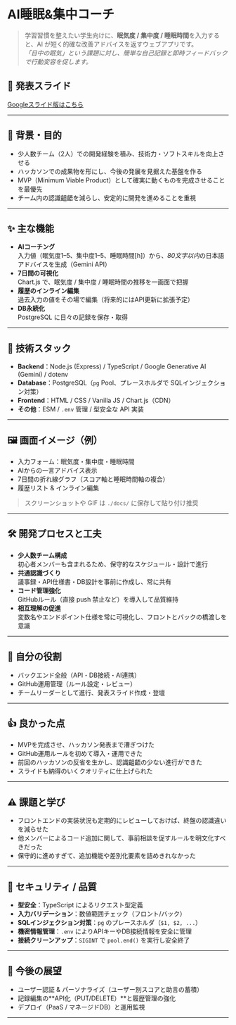 # AI睡眠&集中コーチ

> 学習習慣を整えたい学生向けに、**眠気度 / 集中度 / 睡眠時間**を入力すると、AI が短く的確な改善アドバイスを返すウェブアプリです。  
> *「日中の眠気」という課題に対し、簡単な自己記録と即時フィードバックで行動変容を促します。*

## 📑 発表スライド

[Googleスライド版はこちら](https://docs.google.com/presentation/d/1xaa3VueUk42SqYvu4W2eIb5u-bOjsXvqBRCYG1Tc1hk/edit?slide=id.g37437f41b89_0_78#slide=id.g37437f41b89_0_78)


---

## 📌 背景・目的

- 少人数チーム（2人）での開発経験を積み、技術力・ソフトスキルを向上させる
- ハッカソンでの成果物を形にし、今後の発展を見据えた基盤を作る
- MVP（Minimum Viable Product）として確実に動くものを完成させることを最優先
- チーム内の認識齟齬を減らし、安定的に開発を進めることを重視

---

## ✨ 主な機能

- **AIコーチング**  
  入力値（眠気度1–5、集中度1–5、睡眠時間[h]）から、*80文字以内*の日本語アドバイスを生成（Gemini API）
- **7日間の可視化**  
  Chart.js で、眠気度 / 集中度 / 睡眠時間の推移を一画面で把握
- **履歴のインライン編集**  
  過去入力の値をその場で編集（将来的にはAPI更新に拡張予定）
- **DB永続化**  
  PostgreSQL に日々の記録を保存・取得

---

## 🧱 技術スタック

- **Backend**：Node.js (Express) / TypeScript / Google Generative AI (Gemini) / dotenv
- **Database**：PostgreSQL（`pg` Pool、プレースホルダで SQLインジェクション対策）
- **Frontend**：HTML / CSS / Vanilla JS / Chart.js（CDN）
- **その他**：ESM / `.env` 管理 / 型安全な API 実装

---

## 🖼 画面イメージ（例）

- 入力フォーム：眠気度・集中度・睡眠時間
- AIからの一言アドバイス表示
- 7日間の折れ線グラフ（スコア軸と睡眠時間軸の複合）
- 履歴リスト & インライン編集

> スクリーンショットや GIF は `./docs/` に保存して貼り付け推奨

---

## 🛠 開発プロセスと工夫

- **少人数チーム構成**  
  初心者メンバーも含まれるため、保守的なスケジュール・設計で進行
- **共通認識づくり**  
  議事録・API仕様書・DB設計を事前に作成し、常に共有
- **コード管理強化**  
  GitHubルール（直接 push 禁止など）を導入して品質維持
- **相互理解の促進**  
  変数名やエンドポイント仕様を常に可視化し、フロントとバックの橋渡しを意識

---

## 👤 自分の役割

- バックエンド全般（API・DB接続・AI連携）
- GitHub運用管理（ルール設定・レビュー）
- チームリーダーとして進行、発表スライド作成・登壇

---

## 👍 良かった点

- MVPを完成させ、ハッカソン発表まで漕ぎつけた
- GitHub運用ルールを初めて導入・運用できた
- 前回のハッカソンの反省を生かし、認識齟齬の少ない進行ができた
- スライドも納得のいくクオリティに仕上げられた

---

## ⚠ 課題と学び

- フロントエンドの実装状況も定期的にレビューしておけば、終盤の認識違いを減らせた
- 他メンバーによるコード追加に関して、事前相談を促すルールを明文化すべきだった
- 保守的に進めすぎて、追加機能や差別化要素を詰めきれなかった

---

## 🔐 セキュリティ / 品質

- **型安全**：TypeScript によるリクエスト型定義
- **入力バリデーション**：数値範囲チェック（フロント/バック）
- **SQLインジェクション対策**：`pg` のプレースホルダ（`$1, $2, ...`）
- **機密情報管理**：`.env` によりAPIキーやDB接続情報を安全に管理
- **接続クリーンアップ**：`SIGINT` で `pool.end()` を実行し安全終了

---

## 🌱 今後の展望

- ユーザー認証 & パーソナライズ（ユーザー別スコアと助言の蓄積）
- 記録編集の**API化（PUT/DELETE）**と履歴管理の強化
- デプロイ（PaaS / マネージドDB）と運用監視

---

